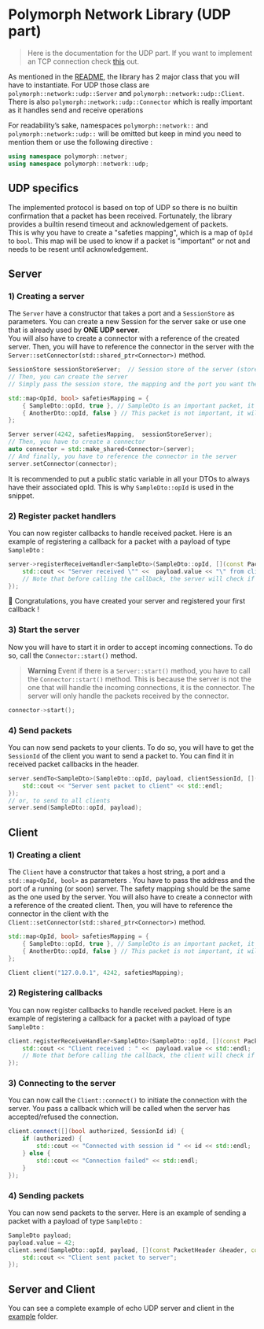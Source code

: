 # Polymorph Network Library (UDP part)
> Here is the documentation for the UDP part. If you want to implement an TCP connection check [this](TCP.md) out.

As mentioned in the [README](/readme.md), the library has 2 major class that you will have to instantiate. For UDP those class are `polymorph::network::udp::Server` and `polymorph::network::udp::Client`. There is also `polymorph::network::udp::Connector` which is really important as it handles send and receive operations

For readability’s sake, namespaces `polymorph::network::` and `polymorph::network::udp::` will be omitted but keep in mind you need to mention them or use the following directive : 
```c++
using namespace polymorph::networ;
using namespace polymorph::network::udp;
``` 

## UDP specifics
The  implemented protocol is based on top of UDP so there is no builtin confirmation that a packet has been received. Fortunately, the library provides a builtin resend timeout and acknowledgement of packets.  
This is why you have to create a "safeties mapping", which is a map of `OpId` to `bool`. This map will be used to know if a packet is "important" or not and needs to be resent until acknowledgement.


## Server

### 1) Creating a server
The `Server` have a constructor that takes a port and a `SessionStore` as parameters. You can create a new Session for the server sake or use one that is already used by **ONE UDP server**.  
You will also have to create a connector with a reference of the created server. Then, you will have to reference the connector in the server with the `Server::setConnector(std::shared_ptr<Connector>)` method.
```cpp
SessionStore sessionStoreServer;  // Session store of the server (store any client connection)
// Then, you can create the server
// Simply pass the session store, the mapping and the port you want the server to use

std::map<OpId, bool> safetiesMapping = {
    { SampleDto::opId, true }, // SampleDto is an important packet, it will be resent if we do not receive a confirmation of its reception. It will also send an ACK packet if the server receives a packet with this OpId
    { AnotherDto::opId, false } // This packet is not important, it will be sent once
};

Server server(4242, safetiesMapping,  sessionStoreServer);
// Then, you have to create a connector
auto connector = std::make_shared<Connector>(server);
// And finally, you have to reference the connector in the server
server.setConnector(connector);
```
It is recommended to put a public static variable in all your DTOs to always have their associated opId. This is why ```SampleDto::opId``` is used in the snippet.


### 2) Register packet handlers
You can now register callbacks to handle received packet. Here is an example of registering a callback for a packet with a payload of type `SampleDto` :
```c++
server->registerReceiveHandler<SampleDto>(SampleDto::opId, [](const PacketHeader &header, const APyaloadType &payload) {
    std::cout << "Server received \"" <<  payload.value << "\" from client with session id " << header.sId << std::endl;
    // Note that before calling the callback, the server will check if the packet is important or not. If it is, it will send an ACK packet
});
```

🎉 Congratulations, you have created your server and registered your first callback !  

### 3) Start the server
Now you will have to start it in order to accept incoming connections. To do so, call the `Connector::start()` method.
> __Warning__
> Event if there is a `Server::start()` method, you have to call the `Connector::start()` method. This is because the server is not the one that will handle the incoming connections, it is the connector. The server will only handle the packets received by the connector.

```c++
connector->start();
```

### 4) Send packets
You can now send packets to your clients. To do so, you will have to get the `SessionId` of the client you want to send a packet to. You can find it in received packet callbacks in the header. 
```cpp
server.sendTo<SampleDto>(SampleDto::opId, payload, clientSessionId, [](const PacketHEader &header, const SampleDto &payload) {
    std::cout << "Server sent packet to client" << std::endl;
});
// or, to send to all clients
server.send(SampleDto::opId, payload);
```

## Client

### 1) Creating a client
The `Client` have a constructor that takes a host string, a port and a `std::map<OpId, bool>` as parameters . You have to pass the address and the port of a running (or soon) server.
The safety mapping should be the same as the one used by the server. You will also have to create a connector with a reference of the created client. Then, you will have to reference the connector in the client with the `Client::setConnector(std::shared_ptr<Connector>)` method.
```cpp
std::map<OpId, bool> safetiesMapping = {
    { SampleDto::opId, true }, // SampleDto is an important packet, it will be resent if we do not receive a confirmation of its reception. It will also send an ACK packet if the client receives a packet with this OpId
    { AnotherDto::opId, false } // This packet is not important, it will be sent once
};

Client client("127.0.0.1", 4242, safetiesMapping);
```

### 2) Registering callbacks
You can now register callbacks to handle received packet. Here is an example of registering a callback for a packet with a payload of type `SampleDto` :
```c++
client.registerReceiveHandler<SampleDto>(SampleDto::opId, [](const PacketHeader &header, const APyaloadType &payload) {
    std::cout << "Client received : " <<  payload.value << std::endl;
    // Note that before calling the callback, the client will check if the packet is important or not. If it is, it will send an ACK packet
});
```

### 3) Connecting to the server
You can now call the `Client::connect()` to initiate the connection with the server. You pass a callback which will be called when the server has accepted/refused the connection. 
```c++
client.connect([](bool authorized, SessionId id) {
    if (authorized) {
        std::cout << "Connected with session id " << id << std::endl;
    } else {
        std::cout << "Connection failed" << std::endl;
    }
});
```

### 4) Sending packets
You can now send packets to the server. Here is an example of sending a packet with a payload of type `SampleDto` :
```c++
SampleDto payload;
payload.value = 42;
client.send(SampleDto::opId, payload, [](const PacketHeader &header, const SampleDto &payload) {
    std::cout << "Client sent packet to server";
});
```


## Server and Client
You can see a complete example of echo UDP server and client in the [example](/examples/udpEcho) folder.